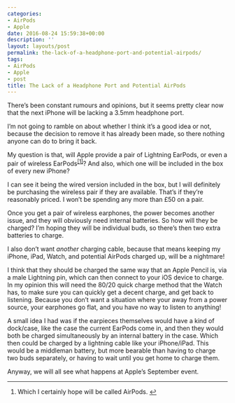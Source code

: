 ```yaml
---
categories:
- AirPods
- Apple
date: 2016-08-24 15:59:38+00:00
description: ''
layout: layouts/post
permalink: the-lack-of-a-headphone-port-and-potential-airpods/
tags:
- AirPods
- Apple
- post
title: The Lack of a Headphone Port and Potential AirPods
---
```


<div class="kg-card-markdown">
<p>There&#8217;s been constant rumours and opinions, but it seems pretty clear now that the next iPhone will be lacking a 3.5mm headphone port.</p>
<p>I&#8217;m not going to ramble on about whether I think it&#8217;s a good idea or not, because the decision to remove it has already been made, so there nothing anyone can do to bring it back.</p>
<p>My question is that, will Apple provide a pair of Lightning EarPods, or even a pair of wireless EarPods<sup class="footnote-ref"><a href="#fn1" id="fnref1">[1]</a></sup>? And also, which one will be included in the box of every new iPhone?</p>
<p>I can see it being the wired version included in the box, but I will definitely be purchasing the wireless pair if they are available. That&#8217;s if they&#8217;re reasonably priced. I won&#8217;t be spending any more than £50 on a pair.</p>
<p>Once you get a pair of wireless earphones, the power becomes another issue, and they will obviously need internal batteries. So how will they be charged? I&#8217;m hoping they will be individual buds, so there&#8217;s then two extra batteries to charge.</p>
<p>I also don&#8217;t want <em>another</em> charging cable, because that means keeping my iPhone, iPad, Watch, and potential AirPods charged up, will be a nightmare!</p>
<p>I think that they should be charged the same way that an Apple Pencil is, via a male Lightning pin, which can then connect to your iOS device to charge. In my opinion this will need the 80/20 quick charge method that the Watch has, to make sure you can quickly get a decent charge, and get back to listening. Because you don&#8217;t want a situation where your away from a power source, your earphones go flat, and you have no way to listen to anything!</p>
<p>A small idea I had was if the earpieces themselves would have a kind of dock/case, like the case the current EarPods come in, and then they would both be charged simultaneously by an internal battery in the case. Which then could be charged by a lightning cable like your iPhone/iPad. This would be a middleman battery, but more bearable than having to charge two buds separately, or having to wait until you get home to charge them.</p>
<p>Anyway, we will all see what happens at Apple&#8217;s September event.</p>
<hr class="footnotes-sep">
<section class="footnotes">
<ol class="footnotes-list">
<li id="fn1" class="footnote-item">
<p>Which I certainly hope will be called AirPods. <a href="#fnref1" class="footnote-backref">↩︎</a></p>
</li>
</ol>
</section>
</div>